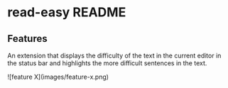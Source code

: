 # read-easy README

## Features

An extension that displays the difficulty of the text in the current editor in the status bar and highlights the more difficult sentences in the text.

\!\[feature X\]\(images/feature-x.png\)